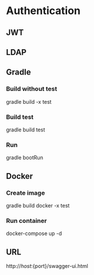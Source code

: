 #  Authentication

## JWT 
## LDAP 

## Gradle

### Build without test 

gradle build -x test

### Build test

gradle build test

### Run

gradle bootRun

## Docker 

### Create image
gradle build docker -x test

### Run container
docker-compose up -d

## URL
http://${host}:${port}/swagger-ui.html
